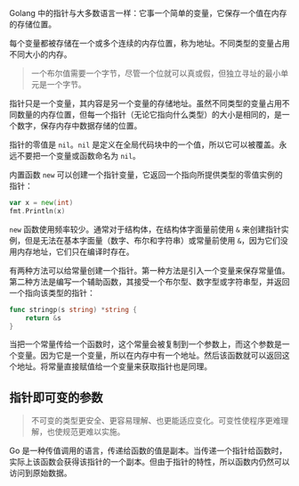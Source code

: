 Golang 中的指针与大多数语言一样：它事一个简单的变量，它保存一个值在内存的存储位置。

每个变量都被存储在一个或多个连续的内存位置，称为地址。不同类型的变量占用不同大小的内存。

> 一个布尔值需要一个字节，尽管一个位就可以真或假，但独立寻址的最小单元是一个字节。

指针只是一个变量，其内容是另一个变量的存储地址。虽然不同类型的变量占用不同数量的内存位置，但每一个指针（无论它指向什么类型）的大小是相同的，是一个数字，保存内存中数据存储的位置。

指针的零值是 `nil`。`nil` 是定义在全局代码块中的一个值，所以它可以被覆盖。永远不要把一个变量或函数命名为 `nil`。

内置函数 `new` 可以创建一个指针变量，它返回一个指向所提供类型的零值实例的指针：

```go
var x = new(int)
fmt.Println(x)
```

`new` 函数使用频率较少。通常对于结构体，在结构体字面量前使用 `&` 来创建指针实例，但是无法在基本字面量（数字、布尔和字符串）或常量前使用 `&`，因为它们没用内存地址，它们只在编译时存在。

有两种方法可以给常量创建一个指针。第一种方法是引入一个变量来保存常量值。第二种方法是编写一个辅助函数，其接受一个布尔型、数字型或字符串型，并返回一个指向该类型的指针：

```go
func stringp(s string) *string {
    return &s
}
```

当把一个常量传给一个函数时，这个常量会被复制到一个参数上，而这个参数是一个变量。因为它是一个变量，所以在内存中有一个地址。然后该函数就可以返回这个地址。将常量直接赋值给一个变量来获取指针也是同理。

## 指针即可变的参数

> 不可变的类型更安全、更容易理解、也更能适应变化。可变性使程序更难理解，也使规范更难以实施。

Go 是一种传值调用的语言，传递给函数的值是副本。当传递一个指针给函数时，实际上该函数会获得该指针的一个副本。但由于指针的特性，所以函数内仍然可以访问到原始数据。